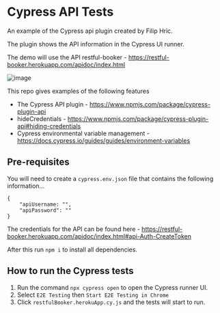 # Cypress API Tests

An example of the Cypress api plugin created by Filip Hric.

The plugin shows the API information in the Cypress UI runner.

The demo will use the API restful-booker - https://restful-booker.herokuapp.com/apidoc/index.html

![image](https://github.com/filiphric/cypress-plugin-api/blob/HEAD/images/demo.gif)

This repo gives examples of the following features
 - The Cypress API plugin - https://www.npmjs.com/package/cypress-plugin-api
 - hideCredentials - https://www.npmjs.com/package/cypress-plugin-api#hiding-credentials
 - Cypress environmental variable management - https://docs.cypress.io/guides/guides/environment-variables

## Pre-requisites

You will need to create a `cypress.env.json` file that contains the following information...
```
{
    "apiUsername: "",
    "apiPassword": ""
}
```
The credentials for the API can be found here - https://restful-booker.herokuapp.com/apidoc/index.html#api-Auth-CreateToken

After this run `npm i` to install all dependencies.

## How to run the Cypress tests

1. Run the command `npx cypress open` to open the Cypress runner UI.
2. Select `E2E Testing` then `Start E2E Testing in Chrome`
3. Click `restfulBooker.herokuApp.cy.js` and the tests will start to run.
